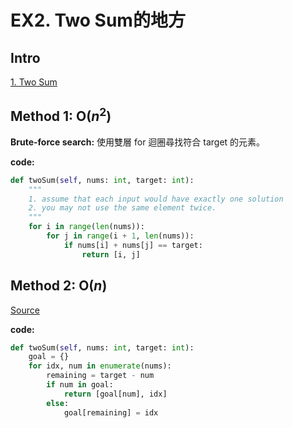 # EX2. Two Sum的地方

## Intro

[1. Two Sum](https://leetcode.com/problems/two-sum/)

## Method 1: O($n^2$)

**Brute-force search:** 使用雙層 for 迴圈尋找符合 target 的元素。

**code:**

```python
def twoSum(self, nums: int, target: int):
    """
    1. assume that each input would have exactly one solution
    2. you may not use the same element twice.
    """
    for i in range(len(nums)):
        for j in range(i + 1, len(nums)):
            if nums[i] + nums[j] == target:
                return [i, j]
```

## Method 2: O($n$)

[Source](https://leetcode.com/problems/two-sum/discuss/17/Here-is-a-Python-solution-in-O(n)-time)

**code:**

```python
def twoSum(self, nums: int, target: int):
    goal = {}
    for idx, num in enumerate(nums):
        remaining = target - num
        if num in goal:
            return [goal[num], idx]
        else:
            goal[remaining] = idx
```
